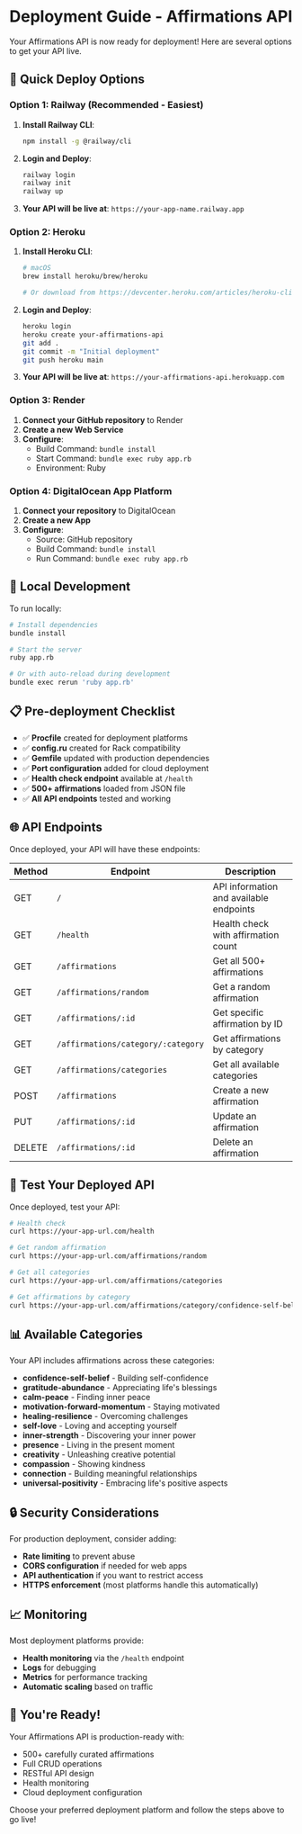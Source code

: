 # Deployment Guide - Affirmations API

Your Affirmations API is now ready for deployment! Here are several options to get your API live.

## 🚀 Quick Deploy Options

### Option 1: Railway (Recommended - Easiest)

1. **Install Railway CLI**:
   ```bash
   npm install -g @railway/cli
   ```

2. **Login and Deploy**:
   ```bash
   railway login
   railway init
   railway up
   ```

3. **Your API will be live at**: `https://your-app-name.railway.app`

### Option 2: Heroku

1. **Install Heroku CLI**:
   ```bash
   # macOS
   brew install heroku/brew/heroku
   
   # Or download from https://devcenter.heroku.com/articles/heroku-cli
   ```

2. **Login and Deploy**:
   ```bash
   heroku login
   heroku create your-affirmations-api
   git add .
   git commit -m "Initial deployment"
   git push heroku main
   ```

3. **Your API will be live at**: `https://your-affirmations-api.herokuapp.com`

### Option 3: Render

1. **Connect your GitHub repository** to Render
2. **Create a new Web Service**
3. **Configure**:
   - Build Command: `bundle install`
   - Start Command: `bundle exec ruby app.rb`
   - Environment: Ruby

### Option 4: DigitalOcean App Platform

1. **Connect your repository** to DigitalOcean
2. **Create a new App**
3. **Configure**:
   - Source: GitHub repository
   - Build Command: `bundle install`
   - Run Command: `bundle exec ruby app.rb`

## 🔧 Local Development

To run locally:

```bash
# Install dependencies
bundle install

# Start the server
ruby app.rb

# Or with auto-reload during development
bundle exec rerun 'ruby app.rb'
```

## 📋 Pre-deployment Checklist

- ✅ **Procfile** created for deployment platforms
- ✅ **config.ru** created for Rack compatibility
- ✅ **Gemfile** updated with production dependencies
- ✅ **Port configuration** added for cloud deployment
- ✅ **Health check endpoint** available at `/health`
- ✅ **500+ affirmations** loaded from JSON file
- ✅ **All API endpoints** tested and working

## 🌐 API Endpoints

Once deployed, your API will have these endpoints:

| Method | Endpoint | Description |
|--------|----------|-------------|
| GET | `/` | API information and available endpoints |
| GET | `/health` | Health check with affirmation count |
| GET | `/affirmations` | Get all 500+ affirmations |
| GET | `/affirmations/random` | Get a random affirmation |
| GET | `/affirmations/:id` | Get specific affirmation by ID |
| GET | `/affirmations/category/:category` | Get affirmations by category |
| GET | `/affirmations/categories` | Get all available categories |
| POST | `/affirmations` | Create a new affirmation |
| PUT | `/affirmations/:id` | Update an affirmation |
| DELETE | `/affirmations/:id` | Delete an affirmation |

## 🧪 Test Your Deployed API

Once deployed, test your API:

```bash
# Health check
curl https://your-app-url.com/health

# Get random affirmation
curl https://your-app-url.com/affirmations/random

# Get all categories
curl https://your-app-url.com/affirmations/categories

# Get affirmations by category
curl https://your-app-url.com/affirmations/category/confidence-self-belief
```

## 📊 Available Categories

Your API includes affirmations across these categories:
- **confidence-self-belief** - Building self-confidence
- **gratitude-abundance** - Appreciating life's blessings
- **calm-peace** - Finding inner peace
- **motivation-forward-momentum** - Staying motivated
- **healing-resilience** - Overcoming challenges
- **self-love** - Loving and accepting yourself
- **inner-strength** - Discovering your inner power
- **presence** - Living in the present moment
- **creativity** - Unleashing creative potential
- **compassion** - Showing kindness
- **connection** - Building meaningful relationships
- **universal-positivity** - Embracing life's positive aspects

## 🔒 Security Considerations

For production deployment, consider adding:
- **Rate limiting** to prevent abuse
- **CORS configuration** if needed for web apps
- **API authentication** if you want to restrict access
- **HTTPS enforcement** (most platforms handle this automatically)

## 📈 Monitoring

Most deployment platforms provide:
- **Health monitoring** via the `/health` endpoint
- **Logs** for debugging
- **Metrics** for performance tracking
- **Automatic scaling** based on traffic

## 🎉 You're Ready!

Your Affirmations API is production-ready with:
- 500+ carefully curated affirmations
- Full CRUD operations
- RESTful API design
- Health monitoring
- Cloud deployment configuration

Choose your preferred deployment platform and follow the steps above to go live!
